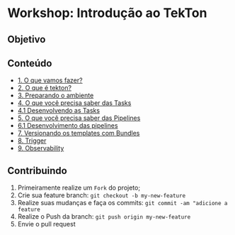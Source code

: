 Workshop: Introdução ao TekTon
==========

## Objetivo

## Conteúdo
* [1. O que vamos fazer?](projeto.md)
* [2. O que é tekton?](introducao.md)
* [3. Preparando o ambiente](setup.md)
* [4. O que você precisa saber das Tasks](tasks.md)
* [4.1 Desenvolvendo as Tasks](tasks-dev.md)
* [5. O que você precisa saber das Pipelines](pipeline.md)
* [6.1 Desenvolvimento das pipelines](pipeline-dev.md)
* [7. Versionando os templates com Bundles]() 
* [8. Trigger]()
* [9. Observability](observability.md)

## Contribuindo
1. Primeiramente realize um `Fork` do projeto;
2. Crie sua feature branch: `git checkout -b my-new-feature`
3. Realize suas mudanças e faça os commits: `git commit -am "adicione a feature`
4. Realize o Push da branch:  `git push origin my-new-feature`
5. Envie o pull request